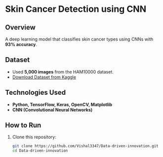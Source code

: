 # Skin Cancer Detection using CNN  

## Overview  
A deep learning model that classifies skin cancer types using CNNs with **93% accuracy**.  

## Dataset  
- Used **5,000 images** from the HAM10000 dataset.  
- [Download Dataset from Kaggle](https://www.kaggle.com/datasets/amimoykumarbiswas/skin-cancer-detection)

## Technologies Used  
- **Python, TensorFlow, Keras, OpenCV, Matplotlib**  
- **CNN (Convolutional Neural Networks)**  

## How to Run  
1. Clone this repository:  
   ```bash
   git clone https://github.com/Vishal3347/Data-driven-innovation.git
   cd Data-driven-innovation

